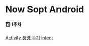 # Now Sopt Android

#### 1️⃣ 1주차
[Activity 생명 주기](https://jihyunniiii.notion.site/Activity-132930681e5348d79e42fca0ffb53cf4?pvs=4)
[intent](https://jihyunniiii.notion.site/intent-2b6e9f2bf6e04d96bd96004c7f4986c8?pvs=4)